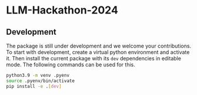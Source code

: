 # LLM-Hackathon-2024

## Development
The package is still under development and we welcome your contributions. To start with
development, create a virtual python environment and activate it. Then install the current
package with its `dev` dependencies in editable mode. The following commands can be used
for this.

```sh
python3.9 -m venv .pyenv
source .pyenv/bin/activate
pip install -e .[dev]
```
